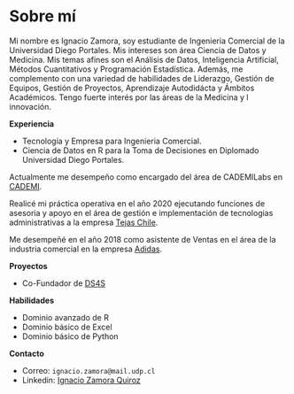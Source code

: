 # Sobre mí

Mi nombre es Ignacio Zamora, soy estudiante de Ingenieria Comercial de la Universidad Diego Portales. Mis intereses son área Ciencia de Datos y Medicina. Mis temas afines son el Análisis de Datos, Inteligencia Artificial, Métodos Cuantitativos y Programación Estadística. Además, me complemento con una variedad de habilidades de Liderazgo, Gestión de Equipos, Gestión de Proyectos, Aprendizaje Autodidácta y Ámbitos Académicos. Tengo fuerte interés por las áreas de la Medicina y l innovación.

**Experiencia**

* Tecnología y Empresa para Ingenieria Comercial.
* Ciencia de Datos en R para la Toma de Decisiones en Diplomado Universidad Diego Portales.

Actualmente me desempeño como encargado del área de CADEMILabs en [CADEMI](https://cademi.org/).

Realicé mi práctica operativa en el año 2020 ejecutando funciones de asesoria y apoyo en el área de gestión e implementación de tecnologias administrativas a la empresa [Tejas Chile](https://www.tejas.cl/).

Me desempeñé en el año 2018 como asistente de Ventas en el área de la industria comercial en la empresa [Adidas](https://www.adidas.cl/).

**Proyectos**

* Co-Fundador de [DS4S](https://www.ds4s.org/)

**Habilidades**

* Dominio avanzado de R
* Dominio básico de Excel
* Dominio básico de Python

**Contacto**

* Correo: `ignacio.zamora@mail.udp.cl`
* Linkedin: [Ignacio Zamora Quiroz](https://www.linkedin.com/in/ignacio-zamora-quiroz-783a05208/)
